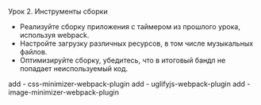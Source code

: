 Урок 2. Инструменты сборки

- Реализуйте сборку приложения с таймером из прошлого урока, используя webpack.
- Настройте загрузку различных ресурсов, в том числе музыкальных файлов.
- Оптимизируйте сборку, убедитесь, что в итоговый бандл не попадает неиспользуемый код.


add -  css-minimizer-webpack-plugin
add - uglifyjs-webpack-plugin
add - image-minimizer-webpack-plugin
